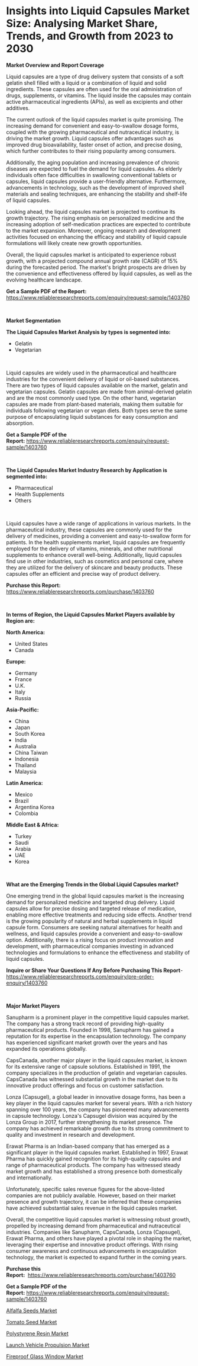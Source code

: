 <p><h1>Insights into Liquid Capsules Market Size: Analysing Market Share, Trends, and Growth from 2023 to 2030</h1></p><p><strong>Market Overview and Report Coverage</strong></p>
<p><p>Liquid capsules are a type of drug delivery system that consists of a soft gelatin shell filled with a liquid or a combination of liquid and solid ingredients. These capsules are often used for the oral administration of drugs, supplements, or vitamins. The liquid inside the capsules may contain active pharmaceutical ingredients (APIs), as well as excipients and other additives.</p><p>The current outlook of the liquid capsules market is quite promising. The increasing demand for convenient and easy-to-swallow dosage forms, coupled with the growing pharmaceutical and nutraceutical industry, is driving the market growth. Liquid capsules offer advantages such as improved drug bioavailability, faster onset of action, and precise dosing, which further contributes to their rising popularity among consumers.</p><p>Additionally, the aging population and increasing prevalence of chronic diseases are expected to fuel the demand for liquid capsules. As elderly individuals often face difficulties in swallowing conventional tablets or capsules, liquid capsules provide a user-friendly alternative. Furthermore, advancements in technology, such as the development of improved shell materials and sealing techniques, are enhancing the stability and shelf-life of liquid capsules.</p><p>Looking ahead, the liquid capsules market is projected to continue its growth trajectory. The rising emphasis on personalized medicine and the increasing adoption of self-medication practices are expected to contribute to the market expansion. Moreover, ongoing research and development activities focused on enhancing the efficacy and stability of liquid capsule formulations will likely create new growth opportunities.</p><p>Overall, the liquid capsules market is anticipated to experience robust growth, with a projected compound annual growth rate (CAGR) of 15% during the forecasted period. The market's bright prospects are driven by the convenience and effectiveness offered by liquid capsules, as well as the evolving healthcare landscape.</p></p>
<p><strong>Get a Sample PDF of the Report:</strong> <a href="https://www.reliableresearchreports.com/enquiry/request-sample/1403760">https://www.reliableresearchreports.com/enquiry/request-sample/1403760</a></p>
<p>&nbsp;</p>
<p><strong>Market Segmentation</strong></p>
<p><strong>The Liquid Capsules Market Analysis by types is segmented into:</strong></p>
<p><ul><li>Gelatin</li><li>Vegetarian</li></ul></p>
<p>&nbsp;</p>
<p><p>Liquid capsules are widely used in the pharmaceutical and healthcare industries for the convenient delivery of liquid or oil-based substances. There are two types of liquid capsules available on the market, gelatin and vegetarian capsules. Gelatin capsules are made from animal-derived gelatin and are the most commonly used type. On the other hand, vegetarian capsules are made from plant-based materials, making them suitable for individuals following vegetarian or vegan diets. Both types serve the same purpose of encapsulating liquid substances for easy consumption and absorption.</p></p>
<p><strong>Get a Sample PDF of the Report:</strong>&nbsp;<a href="https://www.reliableresearchreports.com/enquiry/request-sample/1403760">https://www.reliableresearchreports.com/enquiry/request-sample/1403760</a></p>
<p>&nbsp;</p>
<p><strong>The Liquid Capsules Market Industry Research by Application is segmented into:</strong></p>
<p><ul><li>Pharmaceutical</li><li>Health Supplements</li><li>Others</li></ul></p>
<p>&nbsp;</p>
<p><p>Liquid capsules have a wide range of applications in various markets. In the pharmaceutical industry, these capsules are commonly used for the delivery of medicines, providing a convenient and easy-to-swallow form for patients. In the health supplements market, liquid capsules are frequently employed for the delivery of vitamins, minerals, and other nutritional supplements to enhance overall well-being. Additionally, liquid capsules find use in other industries, such as cosmetics and personal care, where they are utilized for the delivery of skincare and beauty products. These capsules offer an efficient and precise way of product delivery.</p></p>
<p><strong>Purchase this Report:</strong>&nbsp; <a href="https://www.reliableresearchreports.com/purchase/1403760">https://www.reliableresearchreports.com/purchase/1403760</a></p>
<p>&nbsp;</p>
<p><strong>In terms of Region, the Liquid Capsules Market Players available by Region are:</strong></p>
<p>
    <p> <strong> North America: </strong>
        <ul>
            <li>United States</li>
            <li>Canada</li>
        </ul>
        </p> 
    <p> <strong> Europe: </strong>
        <ul>
            <li>Germany</li>
            <li>France</li>
            <li>U.K.</li>
            <li>Italy</li>
            <li>Russia</li>
        </ul>
        </p> 
    <p> <strong> Asia-Pacific: </strong>
        <ul>
            <li>China</li>
            <li>Japan</li>
            <li>South Korea</li>
            <li>India</li>
            <li>Australia</li>
            <li>China Taiwan</li>
            <li>Indonesia</li>
            <li>Thailand</li>
            <li>Malaysia</li>
        </ul>
        </p> 
    <p> <strong> Latin America: </strong>
        <ul>
            <li>Mexico</li>
            <li>Brazil</li>
            <li>Argentina Korea</li>
            <li>Colombia</li>
        </ul>
        </p> 
    <p> <strong> Middle East & Africa: </strong>
        <ul>
            <li>Turkey</li>
            <li>Saudi</li>
            <li>Arabia</li>
            <li>UAE</li>
            <li>Korea</li>
        </ul>
    </p>
    </p>
<p>&nbsp;</p>
<p><strong>What are the Emerging Trends in the Global Liquid Capsules market?</strong></p>
<p><p>One emerging trend in the global liquid capsules market is the increasing demand for personalized medicine and targeted drug delivery. Liquid capsules allow for precise dosing and targeted release of medication, enabling more effective treatments and reducing side effects. Another trend is the growing popularity of natural and herbal supplements in liquid capsule form. Consumers are seeking natural alternatives for health and wellness, and liquid capsules provide a convenient and easy-to-swallow option. Additionally, there is a rising focus on product innovation and development, with pharmaceutical companies investing in advanced technologies and formulations to enhance the effectiveness and stability of liquid capsules.</p></p>
<p><strong>Inquire or Share Your Questions If Any Before Purchasing This Report</strong>- <a href="https://www.reliableresearchreports.com/enquiry/pre-order-enquiry/1403760">https://www.reliableresearchreports.com/enquiry/pre-order-enquiry/1403760</a></p>
<p>&nbsp;</p>
<p><strong>Major Market Players</strong></p>
<p><p>Sanupharm is a prominent player in the competitive liquid capsules market. The company has a strong track record of providing high-quality pharmaceutical products. Founded in 1998, Sanupharm has gained a reputation for its expertise in the encapsulation technology. The company has experienced significant market growth over the years and has expanded its operations globally.</p><p>CapsCanada, another major player in the liquid capsules market, is known for its extensive range of capsule solutions. Established in 1991, the company specializes in the production of gelatin and vegetarian capsules. CapsCanada has witnessed substantial growth in the market due to its innovative product offerings and focus on customer satisfaction.</p><p>Lonza (Capsugel), a global leader in innovative dosage forms, has been a key player in the liquid capsules market for several years. With a rich history spanning over 100 years, the company has pioneered many advancements in capsule technology. Lonza's Capsugel division was acquired by the Lonza Group in 2017, further strengthening its market presence. The company has achieved remarkable growth due to its strong commitment to quality and investment in research and development.</p><p>Erawat Pharma is an Indian-based company that has emerged as a significant player in the liquid capsules market. Established in 1997, Erawat Pharma has quickly gained recognition for its high-quality capsules and range of pharmaceutical products. The company has witnessed steady market growth and has established a strong presence both domestically and internationally.</p><p>Unfortunately, specific sales revenue figures for the above-listed companies are not publicly available. However, based on their market presence and growth trajectory, it can be inferred that these companies have achieved substantial sales revenue in the liquid capsules market.</p><p>Overall, the competitive liquid capsules market is witnessing robust growth, propelled by increasing demand from pharmaceutical and nutraceutical industries. Companies like Sanupharm, CapsCanada, Lonza (Capsugel), Erawat Pharma, and others have played a pivotal role in shaping the market, leveraging their expertise and innovative product offerings. With rising consumer awareness and continuous advancements in encapsulation technology, the market is expected to expand further in the coming years.</p></p>
<p><strong>Purchase this Report:</strong>&nbsp;&nbsp;<a href="https://www.reliableresearchreports.com/purchase/1403760">https://www.reliableresearchreports.com/purchase/1403760</a></p>
<p></p>
<p><strong>Get a Sample PDF of the Report:</strong>&nbsp;<a href="https://www.reliableresearchreports.com/enquiry/request-sample/1403760">https://www.reliableresearchreports.com/enquiry/request-sample/1403760</a></p>
<p><p><a href="https://medium.com/@noelkunzei1/alfalfa-seeds-market-trends-forecast-and-competitive-analysis-to-2030-8af12583b4bb">Alfalfa Seeds Market</a></p><p><a href="https://medium.com/@reganklocko456458/analyzing-tomato-seed-market-global-industry-perspective-and-forecast-2023-to-2030-d16d03050bda">Tomato Seed Market</a></p><p><a href="https://www.linkedin.com/pulse/polystyrene-resin-market-research-report-provides-thorough-industry-aurke/">Polystyrene Resin Market</a></p><p><a href="https://github.com/CliffMedina6/Market-Research-Report-List-1/blob/main/launch-vehicle-propulsion-market.md">Launch Vehicle Propulsion Market</a></p><p><a href="https://www.linkedin.com/pulse/fireproof-glass-window-market-research-report-provides-thorough-fgm9e/">Fireproof Glass Window Market</a></p></p>